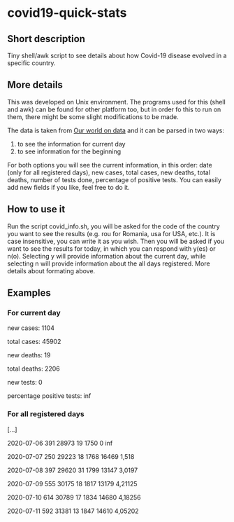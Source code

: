 # covid19-quick-stats
## Short description
Tiny shell/awk script to see details about how Covid-19 disease evolved in a specific country.

## More details
This was developed on Unix environment. The programs used for this (shell and awk) can be found
for other platform too, but in order fo this to run on them, there might be some slight modifications
to be made.

The data is taken from [Our world on data](https://ourworldindata.org/coronavirus-source-data) and it
can be parsed in two ways:
1. to see the information for current day
2. to see information for the beginning

For both options you will see the current information, in this order: date (only for all registered days),
new cases, total cases, new deaths, total deaths, number of tests done, percentage of positive tests.
You can easily add new fields if you like, feel free to do it.

## How to use it
Run the script covid_info.sh, you will be asked for the code of the country you want to see the results
(e.g. rou for Romania, usa for USA, etc.). It is case insensitive, you can write it as you wish. Then
you will be asked if you want to see the results for today, in which you can respond with y(es) or n(o).
Selecting y will provide information about the current day, while selecting n will provide information 
about the all days registered. More details about formating above.

## Examples
### For current day
new cases: 1104

total cases: 45902

new deaths: 19

total deaths: 2206

new tests: 0

percentage positive tests: inf

### For all registered days
[...]

2020-07-06 391 28973 19 1750 0 inf

2020-07-07 250 29223 18 1768 16469 1,518

2020-07-08 397 29620 31 1799 13147 3,0197

2020-07-09 555 30175 18 1817 13179 4,21125

2020-07-10 614 30789 17 1834 14680 4,18256

2020-07-11 592 31381 13 1847 14610 4,05202


